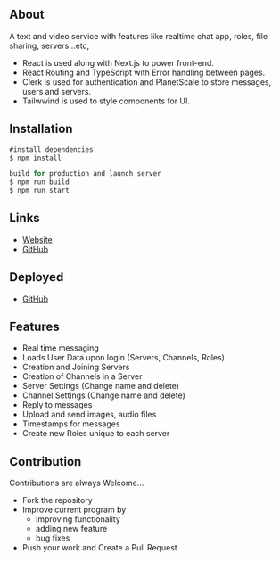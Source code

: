 ## About

A text and video service with features like realtime chat app, roles, file sharing, servers...etc,
- React is used along with Next.js to power front-end.
- React Routing and TypeScript with Error handling between pages.
- Clerk is used for authentication and PlanetScale to store messages, users and servers.
- Tailwwind is used to style components for UI.

## Installation
```js
#install dependencies
$ npm install

build for production and launch server
$ npm run build
$ npm run start
```

## Links

- [Website](https://alex-borges.webflow.io/)
- [GitHub]([https://github.com/arihant-jain-09/discord-clone](https://github.com/xndrbrgs))

## Deployed

- [GitHub](https://riffle-production.up.railway.app/)

## Features
-   Real time messaging 
-   Loads User Data upon login (Servers, Channels, Roles)
-   Creation and Joining Servers
-   Creation of Channels in a Server
-   Server Settings (Change name and delete)
-   Channel Settings (Change name and delete)
-   Reply to messages
-   Upload and send images, audio files
-   Timestamps for messages
-   Create new Roles unique to each server

## Contribution
Contributions are always Welcome...

-   Fork the repository
-   Improve current program by
    -   improving functionality
    -   adding new feature
    -   bug fixes
-   Push your work and Create a Pull Request
